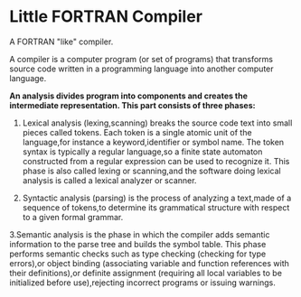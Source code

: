 # Little FORTRAN Compiler
 A FORTRAN "like" compiler.

A compiler is a computer program (or set of programs) that transforms source code written in a programming language into another computer language.

**An analysis divides program into components and creates the intermediate representation. This part consists of three phases:**

1. Lexical analysis (lexing,scanning) breaks the source code text into small pieces called tokens. Each token is a single atomic unit of the language,for instance a keyword,identifier or symbol name. The token syntax is typically a regular language,so a finite state automaton constructed from a regular expression can be used to recognize it. This phase is also called lexing or scanning,and the software doing lexical analysis is called a lexical analyzer or scanner.

2. Syntactic analysis (parsing) is the process of analyzing a text,made of a sequence of tokens,to determine its grammatical structure with respect to a given formal grammar.

3.Semantic analysis is the phase in which the compiler adds semantic information to the parse tree and builds the symbol table. This phase performs semantic checks such as type checking (checking for type errors),or object binding (associating variable and function references with their definitions),or definite assignment (requiring all local variables to be initialized before use),rejecting incorrect programs or issuing warnings.
